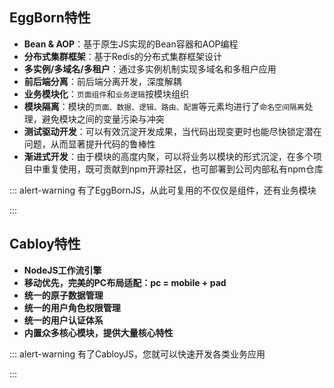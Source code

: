 ## EggBorn特性

* **Bean & AOP**：基于原生JS实现的Bean容器和AOP编程
* **分布式集群框架**：基于Redis的分布式集群框架设计
* **多实例/多域名/多租户**：通过多实例机制实现多域名和多租户应用
* **前后端分离**：前后端分离开发，深度解耦
* **业务模块化**：`页面组件`和`业务逻辑`按模块组织
* **模块隔离**：模块的`页面、数据、逻辑、路由、配置`等元素均进行了`命名空间隔离`处理，避免模块之间的变量污染与冲突
* **测试驱动开发**：可以有效沉淀开发成果，当代码出现变更时也能尽快锁定潜在问题，从而显著提升代码的鲁棒性
* **渐进式开发**：由于模块的高度内聚，可以将业务以模块的形式沉淀，在多个项目中重复使用，既可贡献到npm开源社区，也可部署到公司内部私有npm仓库

::: alert-warning
有了EggBornJS，从此可复用的不仅仅是组件，还有业务模块

:::

## Cabloy特性

* **NodeJS工作流引擎**
* **移动优先，完美的PC布局适配：pc = mobile + pad**
* **统一的原子数据管理**
* **统一的用户角色权限管理**
* **统一的用户认证体系**
* **内置众多核心模块，提供大量核心特性**

::: alert-warning
有了CabloyJS，您就可以快速开发各类业务应用

:::